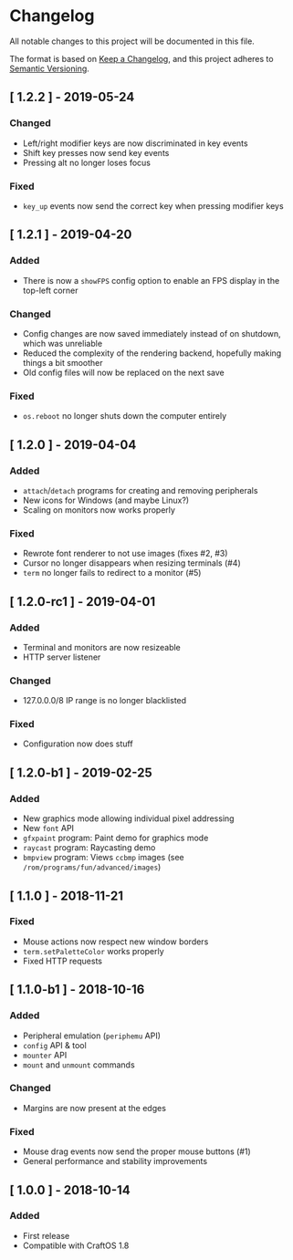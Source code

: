# Changelog
All notable changes to this project will be documented in this file.

The format is based on [Keep a Changelog](https://keepachangelog.com/en/1.0.0/),
and this project adheres to [Semantic Versioning](https://semver.org/spec/v2.0.0.html).

## [ 1.2.2 ] - 2019-05-24
### Changed
- Left/right modifier keys are now discriminated in key events
- Shift key presses now send key events
- Pressing alt no longer loses focus
### Fixed
- `key_up` events now send the correct key when pressing modifier keys

## [ 1.2.1 ] - 2019-04-20
### Added
- There is now a `showFPS` config option to enable an FPS display in the top-left corner
### Changed
- Config changes are now saved immediately instead of on shutdown, which was unreliable
- Reduced the complexity of the rendering backend, hopefully making things a bit smoother
- Old config files will now be replaced on the next save
### Fixed
- `os.reboot` no longer shuts down the computer entirely

## [ 1.2.0 ] - 2019-04-04
### Added
- `attach`/`detach` programs for creating and removing peripherals
- New icons for Windows (and maybe Linux?)
- Scaling on monitors now works properly
### Fixed
- Rewrote font renderer to not use images (fixes #2, #3)
- Cursor no longer disappears when resizing terminals (#4)
- `term` no longer fails to redirect to a monitor (#5)

## [ 1.2.0-rc1 ] - 2019-04-01
### Added
- Terminal and monitors are now resizeable
- HTTP server listener
### Changed
- 127.0.0.0/8 IP range is no longer blacklisted
### Fixed
- Configuration now does stuff

## [ 1.2.0-b1 ] - 2019-02-25
### Added
- New graphics mode allowing individual pixel addressing
- New `font` API
- `gfxpaint` program: Paint demo for graphics mode
- `raycast` program: Raycasting demo
- `bmpview` program: Views `ccbmp` images (see `/rom/programs/fun/advanced/images`)

## [ 1.1.0 ] - 2018-11-21
### Fixed
- Mouse actions now respect new window borders
- `term.setPaletteColor` works properly
- Fixed HTTP requests

## [ 1.1.0-b1 ] - 2018-10-16
### Added
- Peripheral emulation (`periphemu` API)
- `config` API & tool
- `mounter` API
- `mount` and `unmount` commands
### Changed
- Margins are now present at the edges
### Fixed
- Mouse drag events now send the proper mouse buttons (#1)
- General performance and stability improvements

## [ 1.0.0 ] - 2018-10-14
### Added
- First release
- Compatible with CraftOS 1.8